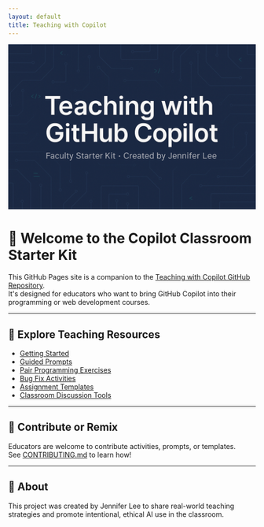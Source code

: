 ```yaml
---
layout: default
title: Teaching with Copilot
---
```


![Teaching with Copilot banner](https://raw.githubusercontent.com/jalee9/teaching-with-copilot/main/banner.png)

# 👋 Welcome to the Copilot Classroom Starter Kit

This GitHub Pages site is a companion to the [Teaching with Copilot GitHub Repository](https://github.com/jalee9/teaching-with-copilot).  
It's designed for educators who want to bring GitHub Copilot into their programming or web development courses.

---

## 📁 Explore Teaching Resources

- [Getting Started](https://jalee9.github.io/teaching-with-copilot/01_Getting_Started/)
- [Guided Prompts](https://jalee9.github.io/teaching-with-copilot/02_Guided_Prompts/)
- [Pair Programming Exercises](https://jalee9.github.io/teaching-with-copilot/03_Pair_Programming_Exercises/)
- [Bug Fix Activities](https://jalee9.github.io/teaching-with-copilot/04_Bug_Fix_Activities/)
- [Assignment Templates](https://jalee9.github.io/teaching-with-copilot/05_Assignment_Templates/)
- [Classroom Discussion Tools](https://jalee9.github.io/teaching-with-copilot/06_Classroom_Discussion_Tools/)

---

## 🤝 Contribute or Remix

Educators are welcome to contribute activities, prompts, or templates.  
See [CONTRIBUTING.md](https://github.com/jalee9/teaching-with-copilot/blob/main/CONTRIBUTING.md) to learn how!

---

## 🧠 About

This project was created by Jennifer Lee to share real-world teaching strategies and promote intentional, ethical AI use in the classroom.
